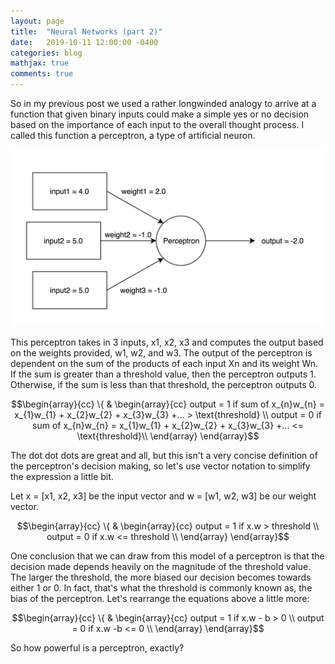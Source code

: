 ```yaml
---
layout: page
title:  "Neural Networks (part 2)"
date:   2019-10-11 12:00:00 -0400
categories: blog
mathjax: true
comments: true
---
```

<p>
So in my previous post we used a rather longwinded analogy to arrive at a function that given binary inputs could make a simple yes or no decision based on the importance of each input to the overall thought process. I called this function a perceptron, a type of artificial neuron.

<span class="image center"><img src="/assets/perceptron.png" alt="" /></span>

This perceptron takes in 3 inputs, x1, x2, x3 and computes the output based on the weights provided, w1, w2, and w3. The output of the perceptron is dependent on the sum of the products of each input Xn and its weight Wn. If the sum is greater than a threshold value, then the perceptron outputs 1. Otherwise, if the sum is less than that threshold, the perceptron outputs 0.

$$\begin{array}{cc}
  \{ & 
    \begin{array}{cc}
      output = 1 if sum of x_{n}w_{n} = x_{1}w_{1} + x_{2}w_{2} + x_{3}w_{3} +... > \text{threshold} \\
      output = 0 if sum of x_{n}w_{n} = x_{1}w_{1} + x_{2}w_{2} + x_{3}w_{3} +... <= \text{threshold}\\
    \end{array}
\end{array}$$

The dot dot dots are great and all, but this isn't a very concise definition of the perceptron's decision making, so let's use vector notation to simplify the expression a little bit.

Let x = [x1, x2, x3] be the input vector and w = [w1, w2, w3] be our weight vector.

$$\begin{array}{cc}
  \{ & 
    \begin{array}{cc}
      output = 1 if x.w > threshold \\
      output = 0 if x.w <= threshold \\
    \end{array}
\end{array}$$

One conclusion that we can draw from this model of a perceptron is that the decision made depends heavily on the magnitude of the threshold value. The larger the threshold, the more biased our decision becomes towards either 1 or 0. In fact, that's what the threshold is commonly known as, the bias of the perceptron. Let's rearrange the equations above a little more:

$$\begin{array}{cc}
  \{ & 
    \begin{array}{cc}
      output = 1 if x.w - b > 0 \\
      output = 0 if x.w -b <= 0 \\
    \end{array}
\end{array}$$

So how powerful is a perceptron, exactly? 
</p>